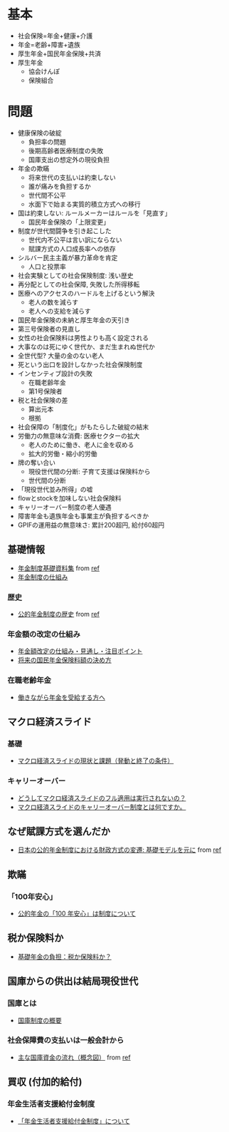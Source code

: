 # 基本

- 社会保険=年金+健康+介護
- 年金=老齢+障害+遺族
- 厚生年金+国民年金保険+共済
- 厚生年金
  - 協会けんぽ
  - 保険組合

# 問題
- 健康保険の破綻
  - 負担率の問題
  - 後期高齢者医療制度の失敗
  - 国庫支出の想定外の現役負担
- 年金の欺瞞
  - 将来世代の支払いは約束しない
  - 誰が痛みを負担するか
  - 世代間不公平
  - 水面下で始まる実質的積立方式への移行
- 国は約束しない: ルールメーカーはルールを「見直す」
  - 国民年金保険の「上限変更」
- 制度が世代間闘争を引き起こした
  - 世代内不公平は言い訳にならない
  - 賦課方式の人口成長率への依存
- シルバー民主主義が暴力革命を肯定
  - 人口と投票率
- 社会実験としての社会保険制度: 浅い歴史
- 再分配としての社会保障, 失敗した所得移転
- 医療へのアクセスのハードルを上げるという解決
  - 老人の数を減らす
  - 老人への支給を減らす
- 国民年金保険の未納と厚生年金の天引き
- 第三号保険者の見直し
- 女性の社会保険料は男性よりも高く設定される
- 大事なのは死にゆく世代か、まだ生まれぬ世代か
- 全世代型? 大量の金のない老人
- 死という出口を設計しなかった社会保険制度
- インセンティブ設計の失敗
  - 在職老齢年金
  - 第1号保険者
- 税と社会保険の差
  - 算出元本
  - 根拠
- 社会保障の「制度化」がもたらした破綻の結末
- 労働力の無意味な消費: 医療セクターの拡大
  - 老人のために働き、老人に金を収める
  - 拡大的労働・縮小的労働
- 牌の奪い合い
  - 現役世代間の分断: 子育て支援は保険料から
  - 世代間の分断
- 「現役世代並み所得」の嘘
- flowとstockを加味しない社会保険料
- キャリーオーバー制度の老人優遇
- 障害年金も遺族年金も事業主が負担するべきか
- GPIFの運用益の無意味さ: 累計200超円, 給付60超円

## 基礎情報

- [年金制度基礎資料集](https://www.mhlw.go.jp/content/12500000/001167825.pdf) from [ref](https://www.mhlw.go.jp/stf/nenkin_shikumi.html)
- [年金制度の仕組み](https://www.mhlw.go.jp/stf/nenkin_shikumi.html)

### 歴史

- [公的年金制度の歴史](https://www.mhlw.go.jp/content/12500000/000955291.pdf) from [ref]()

### 年金額の改定の仕組み

- [年金額改定の仕組み・見通し・注目ポイント](https://www.nli-research.co.jp/report/detail/id=73058?site=nli)
- [将来の国民年金保険料額の決め方](https://www.nenkin.go.jp/service/kokunen/hokenryo/hokenryogaku.files/01.pdf)

### 在職老齢年金

- [働きながら年金を受給する方へ](https://www.nenkin.go.jp/tokusetsu/zairou.html)


## マクロ経済スライド

### 基礎

- [マクロ経済スライドの現状と課題（発動と終了の条件）](https://www.ipss.go.jp/syoushika/bunken/data/pdf/sh20040406.pdf)

### キャリーオーバー

- [どうしてマクロ経済スライドのフル適用は実行されないの？](https://www.pension-academy.jp/youth/pdf/01pdf/kenjoh_keio.pdf)
- [マクロ経済スライドのキャリーオーバー制度とは何ですか。](https://www.nenkin.go.jp/faq/jukyu/kyotsu/macro/20190603.html)

## なぜ賦課方式を選んだか

- [日本の公的年金制度における財政方式の変遷: 基礎モデルを元に](https://www.mof.go.jp/pri/international_exchange/kouryu/fy2019/chnjpn2.pdf) from [ref](https://ndlsearch.ndl.go.jp/books/R000000004-I029952873)

## 欺瞞

### 「100年安心」

- [公的年金の「100 年安心」は制度について](https://www.nli-research.co.jp/report/detail/id=75237?site=nli)

## 税か保険料か

- [基礎年金の負担：税か保険料か？](https://www.ipss.go.jp/publication/j/DP/dp2006_01.pdf)

## 国庫からの供出は結局現役世代

### 国庫とは

- [国庫制度の概要](https://www.mof.go.jp/policy/exchequer/summary/index.htm)


### 社会保障費の支払いは一般会計から

- [主な国庫資金の流れ（概念図）](https://www.mof.go.jp/policy/exchequer/summary/09.pdf) from [ref](https://www.mof.go.jp/policy/exchequer/summary/index.htm)


## 買収 (付加的給付)

### 年金生活者支援給付金制度

- [「年金生活者支援給付金制度」について](https://www.mhlw.go.jp/nenkinkyuufukin/)

